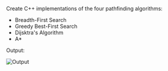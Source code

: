 Create C++ implementations of the four pathfinding algorithms:

- Breadth-First Search
- Greedy Best-First Search
- Dijsktra's Algorithm
- A*

Output:

![Output](https://lh3.googleusercontent.com/g2Fu3leBcQeedDRMjxz6uVpNXusPpfxxQHErHzLAuXb1uhhqpm43oeT7_2D7Z1Q_eeUtNiKAy9yghWnMh3DOWJ9O_LvM5LtHUNOky_E3WrQ31_CVF9YGn7ICAGjkxy9x2T2bqIDXN7mJq0iCgYGOZ0JaZ8-DtjAMUnPw85E1zCVaqbrWVB52RvwSp3FVufPU44zE3IcT1nN9p5aUei9CT-CDxMCntF3GbcJMEdLPW2D2fHHHE0GeXAiGnYv-mLVjq8lezpTBGrKiB-0v6B-apzTNTVF5Gi7szkkN14BcN3QGjnue1GZ-2z2MoM2TCmwzjMPZGAJZng0O2C_0tQJW5b_BZ5vtzWeXFPxY02qPz2UdbS4cOZg4lEyuGWN87exGRVqBaIvTBTe8ORw7Gdfr9hnGyXRmJnXLak6KQC6QMNaS1SEQdsynrrxxpowDfqKdjfCWpPT5DD-_LH9i1fRtE8Ls1UXxzHavqrcP7rOYQBOPGy6iL-nJcIAMmG5yqEieprUmtFaNJtdPzoODrAQkzvs8YL8U6PMsOvyndDU1jlDO9bQRLb65_QVtOCKrhtrDsM2uxyvxuqbvgTrbo03jaM9QoMbn_Cg239D_RH5mTBUM9IHI_0vp7Yya=w449-h1380-no)
